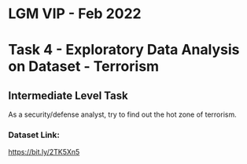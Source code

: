 # LGM VIP - Feb 2022

# Task 4 - Exploratory Data Analysis on Dataset - Terrorism 

## Intermediate Level Task

As a security/defense analyst, try to find out the hot zone of terrorism.

### Dataset Link:
https://bit.ly/2TK5Xn5
